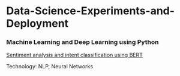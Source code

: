 # Data-Science-Experiments-and-Deployment

### Machine Learning and Deep Learning using Python 

[Sentiment analysis and intent classification using BERT](https://github.com/venky88an/Projects-tasks/tree/main/BERT_NLP_tasks)

Technology: NLP, Neural Networks 
